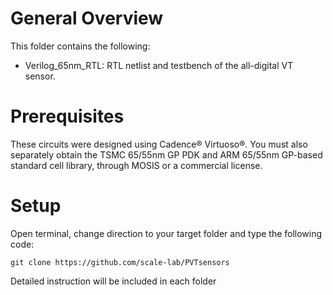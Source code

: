 

# General Overview

This folder contains the following:

- Verilog_65nm_RTL: RTL netlist and testbench of the all-digital VT sensor. 

# Prerequisites

These circuits were designed using Cadence® Virtuoso®. You must also separately obtain the TSMC 65/55nm GP PDK and ARM 65/55nm GP-based standard cell library, through MOSIS or a commercial license.

# Setup

Open terminal, change direction to your target folder and type the following code:

```
git clone https://github.com/scale-lab/PVTsensors
```

Detailed instruction will be included in each folder

